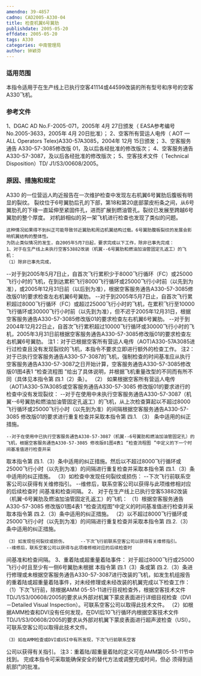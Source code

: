 ```yaml
---
amendno: 39-4857
cadno: CAD2005-A330-04
title: 检查机翼6号翼肋
publishdate: 2005-05-20
effdate: 2005-05-20
tags: A330
categories: 中南管理局
author: 钟颖芬
---
```


### 适用范围 
本指令适用于在生产线上已执行空客41114或44599改装的所有型号和序号的空客A330飞机。

<!--more-->
### 参考文件
1、DGAC AD No.F-2005-071，2005年 4月 27日颁发（ EASA参考编号 No.2005-3633，2005年 4月 20日批准）；
 2、空客所有营运人电传（ AOT — ALL Operators Telex)A330-57A3085，2004年 12月 15日颁发；
 3、空客服务通告 A330-57-3085修改版 01，及以后各经批准的修改版次；
 4、空客服务通告 A330-57-3087，及以后各经批准的修改版次；
 5、空客技术文件（ Technical Disposition）TD/ J1/S3/00608/2005。

### 原因、措施和规定 
A330 的一位营运人昀近报告在一次维护检查中发现左右机翼6号翼肋后腹板有明显的裂纹。 
    裂纹位于6号翼肋后孔的下部，第18和第20底部蒙皮桁条之间，从6号翼肋孔的下缘一直延伸至紧固件孔，进而扩展到燃油管孔。裂纹已发展至跨越6号翼肋的整个厚度。 
    对机龄相似的另一架飞机进行检查也发现了类似的问题。 
  
    这种情况如果得不到纠正可能导致邻近翼肋和周边机翼结构过载。6号翼肋腹板裂纹的发展会影响机翼结构的整体性。 
    为防止类似情况的发生，自2005年5月7日起，要求完成以下工作，除非已事先完成： 
    1、对于在生产线上未执行空客53882改装（机翼--6号翼肋和燃油加油管固定孔返工）的飞机： 
    （1）除非已事先完成， 
--对于到2005年5月7日止，自首次飞行累积少于8000飞行循环（FC）或25000飞行小时的飞机，在到达累积飞行8000飞行循环或25000飞行小时前（以先到为准），或2005年12月31日前（以后到为准），根据空客服务通告A330-57-3085修改版01的要求检查左右机翼6号翼肋。 
--对于到2005年5月7日止，自首次飞行累积超过8000飞行循环（FC）或超过25000飞行小时的飞机，在累积飞行至10000飞行循环或30000飞行小时前（以先到为准），但不迟于2005年12月31日，根据空客服务通告A330-57-3085修改版01的要求检查左右机翼6号翼肋。 
--对于到2004年12月22日止，自首次飞行累积超过10000飞行循环或30000飞行小时的飞机，2005年3月31日前根据空客服务通告A330-57-3085修改版01的要求检查左右机翼6号翼肋。 
注1：对于已根据空客所有营运人电传（AOT)A330-57A3085进行过检查且没有发现裂纹的飞机，本指令不要求立即进行额外的检查工作。
    注2：对于已执行空客服务通告A330-57-3087的飞机，强制检查的时间基准应从执行空客服务通告A330-57-3087之日开始计算，空客服务通告A330-57-3085修改版01图4表1 “检查流程图 ”给出了具体说明，并根据飞机重量改型的不同而有所不同（具体见本指令第
四.1（2）条）。
（2）
如果根据空客所有营运人电传（AOT)A330-57A3085或空客服务通告A330-57-3085 修改版01的要求进行的检查中没有发现裂纹： 
    --对于在使用中未执行空客服务通告A330-57-3087（机翼--6号翼肋和燃油加油管固定孔返工）的飞机，从上次检查算起以不超过8000飞行循环或25000飞行小时（以先到为准）的间隔根据空客服务通告A330-57-3085 修改版01的要求进行重复检查并采取本指令第
四.1.
（3）
条中适用的纠正措施。 

    --对于在使用中已执行空客服务通告A330-57-3087（机翼--6号翼肋和燃油加油管固定孔）的飞机，根据空客服务通告A330-57-3085 修改版01图4表1 “检查流程图 ”中定义的下一个时间基准值进行检查并采
  
取本指令第
四.1.（3）条中适用的纠正措施。然后以不超过8000飞行循环或25000飞行小时（以先到为准）的间隔进行重复检查并采取本指令第
四.1.（3）条中适用的纠正措施。
    （3）如检查中发现任何裂纹或损伤：     --下次飞行前联系空客公司以获得有关维修指引。     --维修后，联系空客公司以获得与此项维修相对应的后续检查时
间基准和检查间隔。    2、 对于在生产线上已执行空客53882改装（机翼-6号翼肋及燃油加油管固定孔返工）的飞机： 
    （1）根据空客服务通告A330-57-3085 修改版01图4表1 “检查流程图”中定义的时间基准值进行检查并采取本指令第
四.2.（3）条中适用的纠正措施。 
    （2）以不超过8000飞行循环或25000飞行小时（以先到为准）的间隔进行重复检查并采取本指令第
四.2.（3）条中适用的纠正措施。 

    （3）如发现任何裂纹或损伤，     --下次飞行前联系空客公司以获得有关维修指引。     --维修后，联系空客公司以获得与此项维修相对应的后续检查时
间基准和检查间隔。
    3、重着陆或超重量着陆事件： 
    对于超过8000飞行或25000飞行小时且至少有一侧6号翼肋未根据
本指令第
四.1（3）条或第
四.2.（3）条进行修理或未根据空客服务通告A330-57-3087进行改装的飞机，如发生机组报告的重着陆或超重量着陆事件，对未经修理或未经改装的机翼完成以下检查工作： 
    （1）下次飞行前，除根据AMM 05-51-11进行目视检查外，根据空客技术文件 TD/J1/S3/00608/2005的要求从外部对机翼下蒙皮表面进行详细目视检查（DVI－Detailed Visual Inspection）。可联系空客公司以取得此技术文件。 
    （2）如根据AMM检查和DVI没有任何发现，在DVI后10飞行循环内根据空客技术文件 TD/J1/S3/00608/2005的要求从外部对机翼下蒙皮表面进行超声波检查（USI）。可联系空客公司以取得此技术文件。 

    （3）如在AMM检查或DVI或USI中有所发现，下次飞行前联系空客
公司以获得有关指引。 
    注3：重着陆/超重量着陆的定义可在AMM第05-51-11节中找到。 
    完成本指令可采取能确保安全的替代方法或调整完成时间，但必
须得到适航部门的批准。 
  
